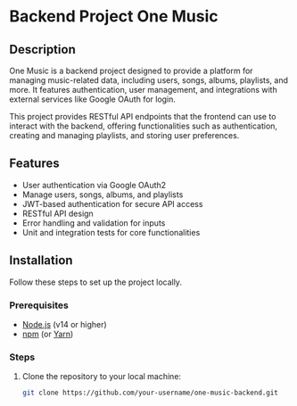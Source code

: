 # Backend Project One Music

## Description

One Music is a backend project designed to provide a platform for managing music-related data, including users, songs, albums, playlists, and more. It features authentication, user management, and integrations with external services like Google OAuth for login.

This project provides RESTful API endpoints that the frontend can use to interact with the backend, offering functionalities such as authentication, creating and managing playlists, and storing user preferences.

## Features

- User authentication via Google OAuth2
- Manage users, songs, albums, and playlists
- JWT-based authentication for secure API access
- RESTful API design
- Error handling and validation for inputs
- Unit and integration tests for core functionalities

## Installation

Follow these steps to set up the project locally.

### Prerequisites

- [Node.js](https://nodejs.org/) (v14 or higher)
- [npm](https://www.npmjs.com/) (or [Yarn](https://yarnpkg.com/))

### Steps

1. Clone the repository to your local machine:
   ```bash
   git clone https://github.com/your-username/one-music-backend.git
   ```
